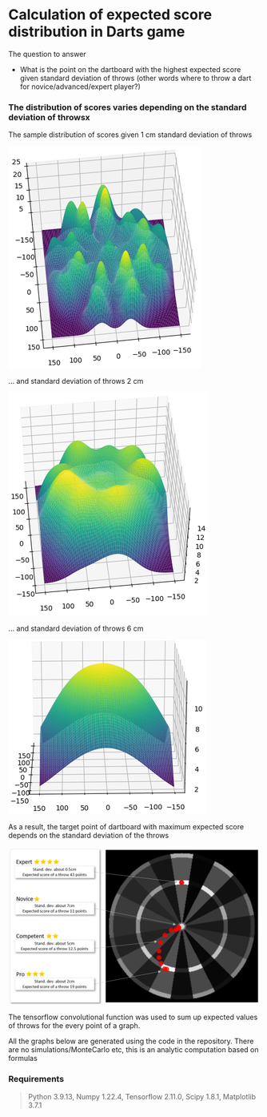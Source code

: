 # Calculation of expected score distribution in Darts game

The question to answer
* What is the point on the dartboard with the highest expected score given standard deviation of throws (other words where to throw a dart for novice/advanced/expert player?)

### The distribution of scores varies depending on the standard deviation of throwsx

The sample distribution of scores given 1 cm standard deviation of throws

![Distribution of darts scores fiven 1cm std](Imgs/score_distribution_1cm_std.png)

... and standard deviation of throws 2 cm

![Distribution of darts scores fiven 2cm std](Imgs/score_distribution_2cm_std.png)

... and standard deviation of throws 6 cm

![Distribution of darts scores fiven 2cm std](Imgs/score_distribution_6cm_std.png)

As a result, the target point of dartboard with maximum expected score depends on the standard deviation of the throws

![Distribution of darts scores fiven 2cm std](Imgs/Optimal_track.png)

The tensorflow convolutional function was used to sum up expected values of throws for the every point of a graph.

All the graphs below are generated using the code in the repository. 
There are no simulations/MonteCarlo etc, this is an analytic computation based on formulas

### Requirements
>Python 3.9.13,
>Numpy 1.22.4,
>Tensorflow 2.11.0,
>Scipy 1.8.1,
>Matplotlib 3.7.1
